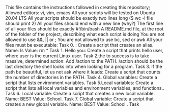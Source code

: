 This file contains the instructions followed in creating this repository;
Allowed editors: vi, vim, emacs
All your scripts will be tested on Ubuntu 20.04 LTS
All your scripts should be exactly two lines long ($ wc -l file should print 2)
All your files should end with a new line (why?)
The first line of all your files should be exactly #!/bin/bash
A README.md file, at the root of the folder of the project, describing what each script is doing
You are not allowed to use &&, || or ;
You are not allowed to use bc, sed or awk
All your files must be executable:
Task 0. <o>: Create a script that creates an alias.
	Name: ls
	Value: rm *
Task 1. Hello you: Create a script that prints hello user, where user is the current Linux user.
Task 2.the to success is to take massive, determined action: Add /action to the PATH. /action should be the last directory the shell looks into when looking for a program.
Task 3. If the path be beautiful, let us not ask where it leads: Create a script that counts the number of directories in the PATH.
Task 4. Global variables: Create a script that lists environment variables.
Task 5.Local variables: Create a script that lists all local variables and environment variables, and functions..
Task 6. Local variable: Create a script that creates a new local variable.
	Name: BEST
	Value: School.
Task 7. Global variable: Create a script that creates a new global variable.
	Name: BEST
	Value: School  .
Task 
